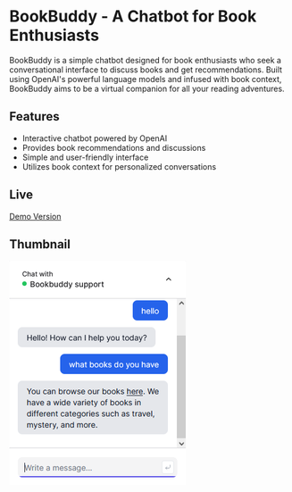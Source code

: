 # BookBuddy - A Chatbot for Book Enthusiasts

BookBuddy is a simple chatbot designed for book enthusiasts who seek a conversational interface to discuss books and get recommendations. Built using OpenAI's powerful language models and infused with book context, BookBuddy aims to be a virtual companion for all your reading adventures.

## Features

- Interactive chatbot powered by OpenAI
- Provides book recommendations and discussions
- Simple and user-friendly interface
- Utilizes book context for personalized conversations

## Live
[Demo Version](https://openai-chatbot-nextjs-henna.vercel.app/)

## Thumbnail

![BookBuddy Thumbnail](public/thumbnail.png)
